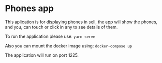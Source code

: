 # Phones app

This aplication is for displaying phones in sell, the app will show the phones, and you, can touch or click in any to see details of them.

To run the application please use: `yarn serve`

Also you can mount the docker image using: `docker-compose up`

The application will run on port 1225.
